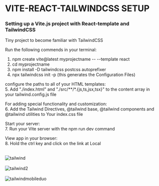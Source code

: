 <h1>VITE-REACT-TAILWINDCSS SETUP</h1>

<h3>Setting up a Vite.js project with React-template and TailwindCSS</h3>

Tiny project to become familiar with TailwindCSS<br>

Run the following commends in your terminal:<br>

1. npm create vite@latest myprojectname -- --template react<br>
2. cd myprojectname
3. npm install -D tailwindcss postcss autoprefixer
4. npx tailwindcss init -p (this generates the Configuration Files)<br>

configure the paths to all of your HTML templates:<br>
5. Add "./index.html" and "./src/**/*.{js,ts,jsx,tsx}" to the content array in your tailwind.config.js file<br>

For adding special functionality and customization:<br>
6. Add the Tailwind Directives, @tailwind base,  @tailwind components and @tailwind utilities to Your index.css file<br>

Start your server:<br>
7. Run your Vite server with the npm run dev command<br>

View app in your browser:<br>
8. Hold the ctrl key and click on the link at Local<br><br>

![tailwind](https://github.com/Noud63/vite-react-tailwind-setup/assets/38325801/28a2cb29-4fd9-426c-9b8b-04656390df41)<br><br>
![tailwind2](https://github.com/Noud63/vite-react-tailwind-setup/assets/38325801/c8e1fdab-604d-4a66-bfa3-b490d2364626)<br><br>
![tailwindmobileduo](https://github.com/Noud63/vite-react-tailwind-setup/assets/38325801/68cf99f0-b546-4792-a625-034d3b08c031)<br><br>


